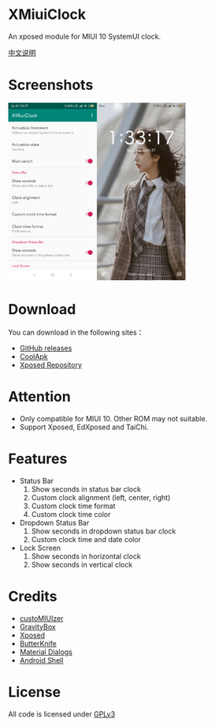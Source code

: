 # XMiuiClock
An xposed module for MIUI 10 SystemUI clock.

[中文说明](/README-CN.md)
# Screenshots
<img src="art/en/01.png" width="180"/><img src="art/en/02.png" width="180"/>

# Download
You can download in the following sites：
- [GitHub releases](/releases)
- [CoolApk](https://www.coolapk.com/apk/com.tianma.tweaks.miui)
- [Xposed Repository](https://repo.xposed.info/module/com.tianma.tweaks.miui)

# Attention
- Only compatible for MIUI 10. Other ROM may not suitable. 
- Support Xposed, EdXposed and TaiChi.

# Features
- Status Bar
  1. Show seconds in status bar clock
  2. Custom clock alignment (left, center, right)
  3. Custom clock time format
  4. Custom clock time color
- Dropdown Status Bar
  1. Show seconds in dropdown status bar clock
  2. Custom clock time and date color
- Lock Screen
  1. Show seconds in horizontal clock
  2. Show seconds in vertical clock


# Credits
 - [custoMIUIzer](https://code.highspec.ru/Mikanoshi/CustoMIUIzer/)
 - [GravityBox](https://github.com/GravityBox/GravityBox)
 - [Xposed](https://github.com/rovo89/Xposed)
 - [ButterKnife](https://github.com/JakeWharton/butterknife)
 - [Material Dialogs](https://github.com/afollestad/material-dialogs)
 - [Android Shell](https://github.com/jaredrummler/AndroidShell)

# License
All code is licensed under [GPLv3](https://www.gnu.org/licenses/gpl-3.0.txt)
